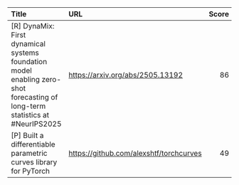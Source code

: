 | Title                                                                                                                        | URL                                     |   Score | Date                |
|:-----------------------------------------------------------------------------------------------------------------------------|:----------------------------------------|--------:|:--------------------|
| [R] DynaMix: First dynamical systems foundation model enabling zero-shot forecasting of long-term statistics at #NeurIPS2025 | https://arxiv.org/abs/2505.13192        |      86 | 2025-09-27 09:34:54 |
| [P] Built a differentiable parametric curves library for PyTorch                                                             | https://github.com/alexshtf/torchcurves |      49 | 2025-09-28 12:39:18 |